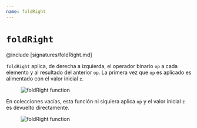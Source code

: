 ```yaml
---
name: foldRight
---
```


# `foldRight`

@include [signatures/foldRight.md]

`foldRight` aplica, de derecha a izquierda, el operador binario `op` a cada elemento y al resultado del anterior `op`.
La primera vez que `op` es aplicado es alimentado con el valor inicial `z`.

<figure class="diagram">
  <img src="../images/foldRight.svg" alt="foldRight function">
  <!-- <figcaption class="diagram-desc"></figcaption> -->
</figure>

En colecciones vacías, esta función ni siquiera aplica `op` y el valor inicial `z` es devuelto directamente.

<figure class="diagram">
  <img src="../images/foldRight.2.svg" alt="foldRight function">
  <!-- <figcaption class="diagram-desc"></figcaption> -->
</figure>

